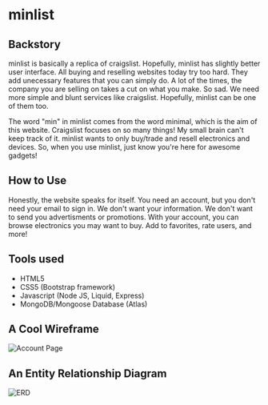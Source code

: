 # minlist
## Backstory
minlist is basically a replica of craigslist. Hopefully, minlist has slightly better user interface. All buying and reselling websites today try too hard. They add unecessary features that you can simply do. A lot of the times, the company you are selling on takes a cut on what you make. So sad. We need more simple and blunt services like craigslist. Hopefully, minlist can be one of them too. 

The word "min" in minlist comes from the word minimal, which is the aim of this website. Craigslist focuses on so many things! My small brain can't keep track of it. minlist wants to only buy/trade and resell electronics and devices. So, when you use minlist, just know you're here for awesome gadgets!

## How to Use
Honestly, the website speaks for itself. You need an account, but you don't need your email to sign in. We don't want your information. We don't want to send you advertisments or promotions. With your account, you can browse electronics you may want to buy. Add to favorites, rate users, and more!

## Tools used
* HTML5
* CSS5 (Bootstrap framework)
* Javascript (Node JS, Liquid, Express)
* MongoDB/Mongoose Database (Atlas)

## A Cool Wireframe
![Account Page](https://user-images.githubusercontent.com/104126976/173100890-4b5624ae-5ffc-40ee-8378-9f95005d9fe4.jpg)

## An Entity Relationship Diagram
![ERD](https://user-images.githubusercontent.com/104126976/173103248-a4d91b06-6d6d-4a31-8cf2-27f07d3c3f4c.jpg)

